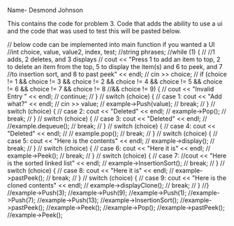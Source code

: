 Name- Desmond Johnson

This contains the code for problem 3. Code that adds the ability to use a ui and the code that was used to test this will be pasted below.

// below code can be implemented into main function if you wanted a UI
//int choice, value, value2, index, test;
	//string phrases;
	//while (1) {
	//	//1 adds, 2 deletes, and 3 displays
	//	cout << "Press 1 to add an item to top, 2 to delete an item from the top, 5 to display the item(s) and 6 to peek, and 7 	//to insertion sort, and 8 to past peek" << endl;
	//	cin >> choice;
	//	if (choice != 1 && choice != 3 && choice != 2 && choice != 4 && choice != 5 && choice != 6 && choice != 7 && choice != 8 	//&& choice != 9) {
	//		cout << "Invalid Entry " << endl;
	//		continue;
	//	}
	//	switch (choice) {
	//	case 1: cout << "Add what?" << endl;
	//		cin >> value;
	//		example->Push(value);
	//		break;
	//	}
	//	switch (choice) {
	//	case 2: cout << "Deleted" << endl;
	//		example->Pop();
	//		break;
	//	}
	//	switch (choice) {
	//	case 3: cout << "Deleted" << endl;
	//		//example.dequeue();
	//		break;
	//	}
	//	switch (choice) {
	//	case 4: cout << "Deleted" << endl;
	//		//	example.pop();
	//		break;
	//	}
	//	switch (choice) {
	//	case 5: cout << "Here is the contents" << endl;
	//		example->display();
	//		break;
	//	}
	//	switch (choice) {
	//	case 6: cout << "Here it is" << endl;
	//		example->Peek();
	//		break;
	//	}
	//	switch (choice) {
	//	case 7: //cout << "Here is the sorted linked list" << endl;
	//		example->InsertionSort();
	//		break;
	//	}
	//	switch (choice) {
	//	case 8: cout << "Here it is" << endl;
	//		example->pastPeek();
	//		break;
	//	}
	//	switch (choice) {
	//	case 9: cout << "Here is the cloned contents" << endl;
	//		example->displayClone();
	//		break;
	//	}
	//}
	//example->Push(3);
	//example->Push(9);
	//example->Push(1);
	//example->Push(7);
	//example->Push(13);
	//example->InsertionSort();
	//example->pastPeek();
	//example->Peek();
	//example->Pop();
	//example->pastPeek();
	//example->Peek();
